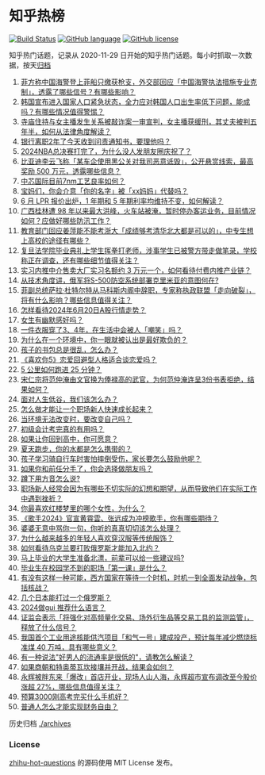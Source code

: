 # 知乎热榜
[![Build Status](https://github.com/ToWeLong/zhihu-hot-questions/workflows/CI/badge.svg)](https://github.com/ToWeLong/zhihu-hot-questions/actions)
[![GitHub language](https://img.shields.io/badge/language-golang-orange.svg)](https://golang.org/)
[![GitHub license](https://img.shields.io/github/license/ToWeLong/zhihu-hot-questions)](https://github.com/ToWeLong/zhihu-hot-questions/blob/main/LICENSE)

知乎热门话题，记录从 2020-11-29 日开始的知乎热门话题。每小时抓取一次数据，按天[归档](./archives)

<!-- BEGIN -->

1. [菲方称中国海警登上菲船只缴获枪支，外交部回应「中国海警执法措施专业克制」，透露了哪些信号？有哪些影响？](https://www.zhihu.com/question/659334154)
1. [韩国宣布进入国家人口紧急状态，全力应对韩国人口出生率低下问题，能成吗？有哪些情况值得警惕？](https://www.zhihu.com/question/659345417)
1. [寺庙住持与女主播发生关系被敲诈案一审宣判，女主播获缓刑，其丈夫被判五年半，如何从法律角度解读？](https://www.zhihu.com/question/659357707)
1. [银行离职2年了今天收到问责通知书，要理他吗？](https://www.zhihu.com/question/657313005)
1. [2024NBA总决赛打完了，为什么没人发朋友圈庆祝了？](https://www.zhihu.com/question/659229593)
1. [比亚迪李云飞称「某车企使用黑公关对我司恶意诋毁」，公开悬赏线索，最高奖励 500 万元，透露哪些信息？](https://www.zhihu.com/question/659347020)
1. [中芯国际目前7nm工艺良率如何？](https://www.zhihu.com/question/658208483)
1. [宝妈们，你会介意「你的名字」被「xx妈妈」代替吗？](https://www.zhihu.com/question/658936021)
1. [6 月 LPR 报价出炉，1 年期和 5 年期利率均维持不变，如何解读？](https://www.zhihu.com/question/659395470)
1. [广西桂林遭 98 年以来最大洪峰，火车站被淹，暂时停办客运业务，目前情况如何？应做好哪些防汛工作？](https://www.zhihu.com/question/659394966)
1. [教育部门回应姜萍能不能考浙大「成绩够考清华北大都是可以的」，中专生想上高校的途径有哪些？](https://www.zhihu.com/question/659324044)
1. [复旦法学院毕业典礼上学生挥拳打老师，涉事学生已被警方带走做笔录，学校称正在调查，还有哪些细节值得关注？](https://www.zhihu.com/question/659360509)
1. [实习内推中介售卖大厂实习名额约 3 万元一个，如何看待付费内推产业链？](https://www.zhihu.com/question/659144295)
1. [从技术角度讲，俄军将S-500防空系统部署克里米亚的意图何在?](https://www.zhihu.com/question/659123594)
1. [菲副总统萨拉·杜特尔特从马科斯内阁中辞职，专家称执政联盟「走向破裂」，将有什么影响？哪些信息值得关注？](https://www.zhihu.com/question/659402438)
1. [怎样看待2024年6月20日A股行情走势？](https://www.zhihu.com/question/659361535)
1. [女生有幽默感好吗？](https://www.zhihu.com/question/320524148)
1. [一件衣服穿了3、4年，在生活中会被人「嘲笑」吗？](https://www.zhihu.com/question/659395489)
1. [为什么在一个环境中，你一眼就被认出是最好欺负的？](https://www.zhihu.com/question/659281108)
1. [孩子的书包总是很乱，怎么办？](https://www.zhihu.com/question/658702169)
1. [《喜欢你5》恋爱回避型人格适合谈恋爱吗？](https://www.zhihu.com/question/659399946)
1. [5 公里如何跑进 25 分钟？](https://www.zhihu.com/question/659182318)
1. [宋仁宗将范仲淹由文官换为俸禄高的武官，为何范仲淹连呈3份书表拒绝，结果如何？](https://www.zhihu.com/question/658499674)
1. [面对人生低谷，我们该怎么办？](https://www.zhihu.com/question/658681759)
1. [怎么做才能让一个职场新人快速成长起来？](https://www.zhihu.com/question/658445449)
1. [当环境无法改变时，要改变自己吗？](https://www.zhihu.com/question/659282838)
1. [初级会计考完真的有用吗？](https://www.zhihu.com/question/380779635)
1. [如果让你回到高中，你可愿意？](https://www.zhihu.com/question/657759560)
1. [夏天跑步，你的水都是怎么携带的？](https://www.zhihu.com/question/659221984)
1. [孩子学习骑自行车时害怕摔倒受伤，家长要怎么鼓励他呢？](https://www.zhihu.com/question/658598482)
1. [如果你和前任分手了，你会选择做朋友吗？](https://www.zhihu.com/question/655175542)
1. [蹲下用方音怎么说?](https://www.zhihu.com/question/658512475)
1. [职场新人经常会因为有哪些不切实际的幻想和期望，从而导致他们在实际工作中遇到挫折？](https://www.zhihu.com/question/656994066)
1. [你最喜欢红楼梦里的哪个女性，为什么？](https://www.zhihu.com/question/656437922)
1. [《歌手2024》官宣黄霄雲、张远成为冲榜歌手，你有哪些期待？](https://www.zhihu.com/question/659343446)
1. [婆婆无意中骂你一句，你听的真真切切该怎么处理？](https://www.zhihu.com/question/653253778)
1. [为什么越来越多的年轻人喜欢穿汉服等传统服饰？](https://www.zhihu.com/question/656848432)
1. [如何看待乌克兰要打败俄罗斯才能加入北约？](https://www.zhihu.com/question/659329413)
1. [马上毕业的大学生准备北漂，前辈可以给一些建议吗?](https://www.zhihu.com/question/659183058)
1. [毕业生在校园学不到的职场「第一课」是什么？](https://www.zhihu.com/question/659142854)
1. [有没有这样一种可能，西方国家在等待一个时机，时机一到全面发动战争，包括核战？](https://www.zhihu.com/question/659218699)
1. [几个日本能打过一个俄罗斯？](https://www.zhihu.com/question/629721863)
1. [2024做gui 推荐什么语言？](https://www.zhihu.com/question/656610441)
1. [证监会表示「将强化对高频量化交易、场外衍生品等交易工具的监测监管」，释放了什么信号？](https://www.zhihu.com/question/659312235)
1. [我国首个工业用途核能供汽项目「和气一号」建成投产，预计每年减少燃烧标准煤 40 万吨，具有哪些意义？](https://www.zhihu.com/question/659310177)
1. [有一种说法"好男人的流通率是很低的"，请教怎么解读？](https://www.zhihu.com/question/659183043)
1. [如果商朝和特奥蒂瓦坎接壤并开战，结果会如何？](https://www.zhihu.com/question/658725332)
1. [永辉被胖东来「爆改」首店开业，现场人山人海，永辉超市宣布调改至今股价涨超 27%，哪些信息值得关注？](https://www.zhihu.com/question/659329096)
1. [预算3000刚高考完买什么手机好？](https://www.zhihu.com/question/658577524)
1. [普通人怎么才能实现财务自由？](https://www.zhihu.com/question/659181271)

<!-- END -->

历史归档 [./archives](./archives)


### License
[zhihu-hot-questions](https://github.com/towelong/zhihu-hot-questions) 的源码使用 MIT License 发布。